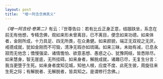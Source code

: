 ```yaml
---
layout: post
title:  "增一阿含念佛真义"
---
```

<cite>《增一阿含经·卷第二》</cite>有云：『世尊告曰：若有比丘正身正意，结跏趺坐，系念在前无有他想，专精念佛，观如来形未曾离目，已不离目，便念如来功德。如来体者，金刚所成，十力具足、四无所畏，在众勇健。如来颜貌，端正无双视之无厌，戒德成就，犹如金刚而不可毁，清净无瑕亦如琉璃。如来三昧，未始有减，已息永寂而无他念；憍慢强梁、诸情憺怕、欲意恚想、愚惑之心、犹豫网结，皆悉除尽。如来慧身，智无崖底，无所挂碍。如来身者，解脱成就，诸趣已尽，无复生分言：我当更堕于生死。如来身者度知见城，知他人根，应度不度、此死生彼，周旋往来生死之际；有解脱者、无解脱者，皆具知之。是谓修行念佛。』
